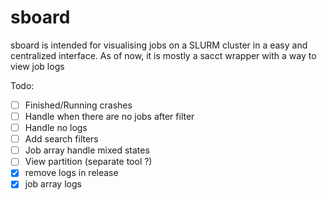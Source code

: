 # sboard
sboard is intended for visualising jobs on a SLURM cluster in a easy and centralized interface.
As of now, it is mostly a sacct wrapper with a way to view job logs

Todo:
- [ ] Finished/Running crashes
- [ ] Handle when there are no jobs after filter
- [ ] Handle no logs
- [ ] Add search filters
- [ ] Job array handle mixed states
- [ ] View partition (separate tool ?)
- [x] remove logs in release
- [x] job array logs
